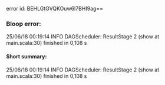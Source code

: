 error id: BEHLGtGVQKOuw6l7BHI9ag==
### Bloop error:

25/06/18 00:19:14 INFO DAGScheduler: ResultStage 2 (show at main.scala:30) finished in 0,108 s
#### Short summary: 

25/06/18 00:19:14 INFO DAGScheduler: ResultStage 2 (show at main.scala:30) finished in 0,108 s